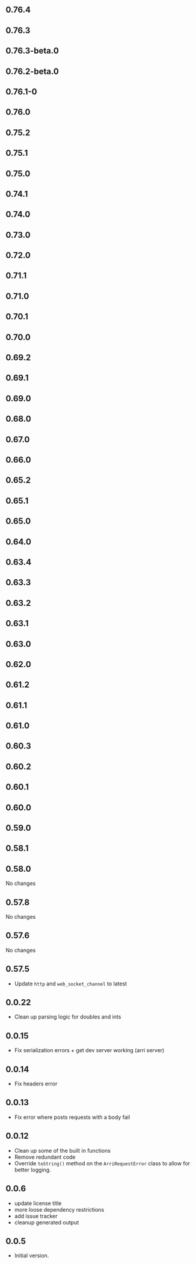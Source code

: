 ## 0.76.4

## 0.76.3

## 0.76.3-beta.0

## 0.76.2-beta.0

## 0.76.1-0

## 0.76.0

## 0.75.2

## 0.75.1

## 0.75.0

## 0.74.1

## 0.74.0

## 0.73.0

## 0.72.0

## 0.71.1

## 0.71.0

## 0.70.1

## 0.70.0

## 0.69.2

## 0.69.1

## 0.69.0

## 0.68.0

## 0.67.0

## 0.66.0

## 0.65.2

## 0.65.1

## 0.65.0

## 0.64.0

## 0.63.4

## 0.63.3

## 0.63.2

## 0.63.1

## 0.63.0

## 0.62.0

## 0.61.2

## 0.61.1

## 0.61.0

## 0.60.3

## 0.60.2

## 0.60.1

## 0.60.0

## 0.59.0

## 0.58.1

## 0.58.0

No changes

## 0.57.8

No changes

## 0.57.6

No changes

## 0.57.5

- Update `http` and `web_socket_channel` to latest

## 0.0.22

- Clean up parsing logic for doubles and ints

## 0.0.15

- Fix serialization errors + get dev server working (arri server)

## 0.0.14

- Fix headers error

## 0.0.13

- Fix error where posts requests with a body fail

## 0.0.12

- Clean up some of the built in functions
- Remove redundant code
- Override `toString()` method on the `ArriRequestError` class to allow for better logging.

## 0.0.6

- update license title
- more loose dependency restrictions
- add issue tracker
- cleanup generated output

## 0.0.5

- Initial version.
